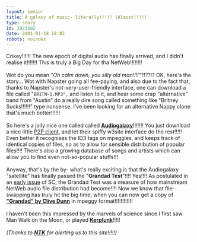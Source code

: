 ```yaml
---
layout: senior
title: A galaxy of music- literally!!!!! (Almost!!!!)
type: story
id: 2023502
date: 2001-01-18 18:03
robots: noindex
---
```

Crikey!!!!!! The new epoch of digital audio has finally arrived, and I didn't realise it!!!!!!! This is truly a Big Day for tha NetWeb!!!!!!!!<br/> <br/>Wot do you mean <i>"Oh calm down, you silly old man!!!!"</i>?!??!? OK, here's the story... Wot with Napster going all fee-paying, and also due  to the fact that, thanks to Napster's not-very-user-friendly interface, one can download a file called "<code>BRITN~1.MP3",</code>  and listen to it, and hear some crap "alternative" band from "Austin" do a really dire song called something like "Britney Sucks!!!!!!" type nonsense, I've been looking for an alternative Nappy clone that's much better!!!!!! <br/> <br/>So here's a jolly nice one called called <b><a href="http://www.audiogalaxy.com/">Audiogalaxy</a></b>!!!!!!! You just download a nice little <a href="http://www.audiogalaxy.com/satellite/">P2P     client</a>, and let their spiffy w3site interface do the rest!!!!! Even better     it recognises the ID3 tags on mpeggies, and keeps track of identical copies of files, so as to allow for sensible distribution of popular files!!!! There's also a growing database of songs and artists which can allow you to find even not-so-popular stuffs!!!<br/> <br/>Anyway, that's by the by- what's really exciting is that the Audiogalaxy "satellite" has finally passed the "<b>Grandad Test</b>"!!!! Yes!!!! As postulated in an <a href="http://www.seniordads.fsnet.co.uk/seniordads/features/citizen/v1/6.html#186">early issue</a> of SC, the Grandad Test was a measure of how mainstream NetWeb audio    file distribution had become!!!! Now we know that file-swapping has truly     hit the big time, when you can now get a copy of <b><a href="http://www.audiogalaxy.com/list/song.php?&amp;g=1153683">"Grandad" by Clive Dunn</a></b> in mpeggy format!!!!!!!!!!!!<br/> <br/>I haven't been this impressed by the marvels of science since I first saw  Man Walk on the Moon, or played <b><a href="http://www.etoys.co.uk/toy/g/product/180/07/46/">Kerplunk</a></b>!!!!!<br/> <br/><i>(Thanks to <b><a href="http://www.ntk.net/">NTK</a></b> for alerting us to this site!!!!!)</i>